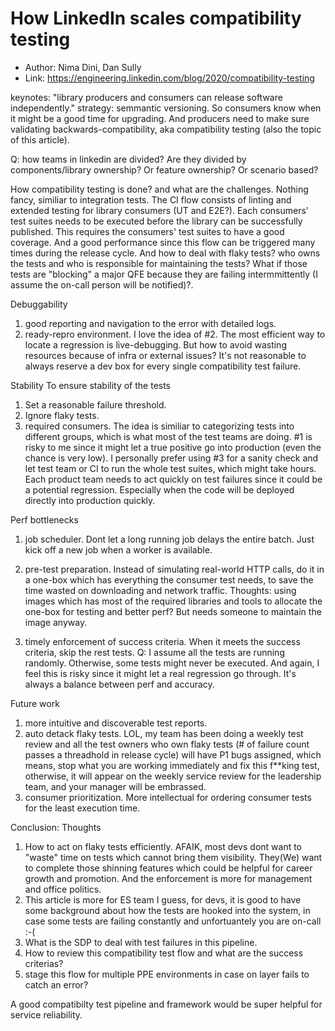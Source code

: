 # How LinkedIn scales compatibility testing

* Author: Nima Dini, Dan Sully
* Link: https://engineering.linkedin.com/blog/2020/compatibility-testing

keynotes:
"library producers and consumers can release software independently."
strategy: semmantic versioning. So consumers know when it might be a good time for upgrading. And producers need to make sure validating backwards-compatibility, aka compatibility testing (also the topic of this article).

Q: how teams in linkedin are divided? Are they divided by components/library ownership? Or feature ownership? Or scenario based?

How compatibility testing is done? and what are the challenges.
Nothing fancy, similiar to integration tests. The CI flow consists of linting and extended testing for library consumers (UT and E2E?). Each consumers' test suites needs to be executed before the library can be successfully published. This requires the consumers' test suites to have a good coverage. And a good performance since this flow can be triggered many times during the release cycle. And how to deal with flaky tests? who owns the tests and who is responsible for maintaining the tests? What if those tests are "blocking" a major QFE because they are failing intermmittently (I assume the on-call person will be notified)?.

Debuggability
1. good reporting and navigation to the error with detailed logs.
2. ready-repro environment.
I love the idea of #2. The most efficient way to locate a regression is live-debugging. But how to avoid wasting resources because of infra or external issues? It's not reasonable to always reserve a dev box for every single compatibility test failure.

Stability
To ensure stability of the tests
1. Set a reasonable failure threshold.
2. Ignore flaky tests.
3. required consumers.
The idea is similiar to categorizing tests into different groups, which is what most of the test teams are doing. #1 is risky to me since it might let a true positive go into production (even the chance is very low). I personally prefer using #3 for a sanity check and let test team or CI to run the whole test suites, which might take hours. Each product team needs to act quickly on test failures since it could be a potential regression. Especially when the code will be deployed directly into production quickly.

Perf bottlenecks
1. job scheduler. Dont let a long running job delays the entire batch. Just kick off a new job when a worker is available.

2. pre-test preparation. Instead of simulating real-world HTTP calls, do it in a one-box which has everything the consumer test needs, to save the time wasted on downloading and network traffic. 
Thoughts: using images which has most of the required libraries and tools to allocate the one-box for testing and better perf? But needs someone to maintain the image anyway.

3. timely enforcement of success criteria. When it meets the success criteria, skip the rest tests.
Q: I assume all the tests are running randomly. Otherwise, some tests might never be executed. And again, I feel this is risky since it might let a real regression go through. It's always a balance between perf and accuracy.

Future work
1. more intuitive and discoverable test reports.
2. auto detack flaky tests. LOL, my team has been doing a weekly test review and all the test owners who own flaky tests (# of failure count passes a threadhold in release cycle) will have P1 bugs assigned, which means, stop what you are working immediately and fix this f**king test, otherwise, it will appear on the weekly service review for the leadership team, and your manager will be embrassed.
3. consumer prioritization. More intellectual for ordering consumer tests for the least execution time.

Conclusion:
Thoughts
1. How to act on flaky tests efficiently. AFAIK, most devs dont want to "waste" time on tests which cannot bring them visibility. They(We) want to complete those shinning features which could be helpful for career growth and promotion. And the enforcement is more for management and office politics.
2. This article is more for ES team I guess, for devs, it is good to have some background about how the tests are hooked into the system, in case some tests are failing constantly and unfortuantely you are on-call :-(
3. What is the SDP to deal with test failures in this pipeline.
4. How to review this compatibility test flow and what are the success criterias?
5. stage this flow for multiple PPE environments in case on layer fails to catch an error?

A good compatibilty test pipeline and framework would be super helpful for service reliability.